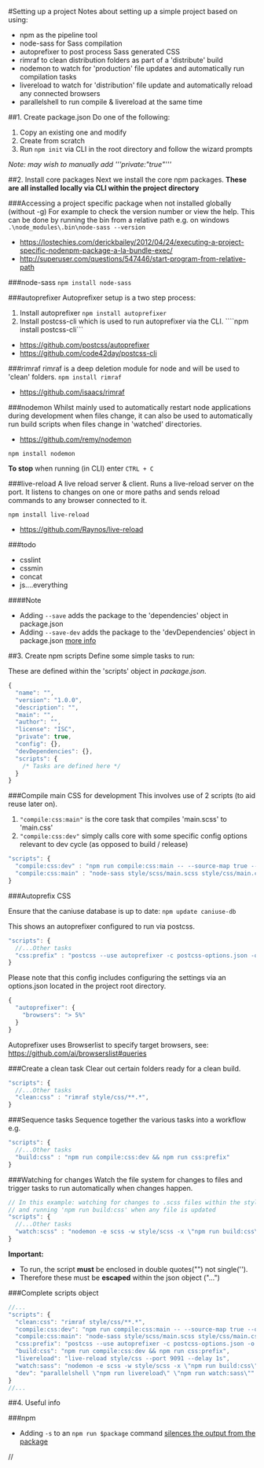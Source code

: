 #Setting up a project
Notes about setting up a simple project based on using:

- npm as the pipeline tool
- node-sass for Sass compilation
- autoprefixer to post process Sass generated CSS
- rimraf to clean distribution folders as part of a 'distribute' build
- nodemon to watch for 'production' file updates and automatically run compilation tasks
- livereload to watch for 'distribution' file update and automatically reload any connected browsers
- parallelshell to run compile & livereload at the same time

##1. Create package.json
Do one of the following:

1. Copy an existing one and modify
2. Create from scratch
3. Run ```npm init``` via CLI in the root directory and follow the wizard prompts

*Note: may wish to manually add '''private:"true"'''*


##2. Install core packages
Next we install the core npm packages.
**These are all installed locally via CLI within the project directory**

###Accessing a project specific package when not installed globally (without -g)
For example to check the version number or view the help.
This can be done by running the bin from a relative path e.g. on windows ```.\node_modules\.bin\node-sass --version```

- https://lostechies.com/derickbailey/2012/04/24/executing-a-project-specific-nodenpm-package-a-la-bundle-exec/
- http://superuser.com/questions/547446/start-program-from-relative-path


###node-sass
```npm install node-sass```


###autoprefixer
Autoprefixer setup is a two step process:
1. Install autoprefixer ```npm install autoprefixer```
2. Install postcss-cli which is used to run autoprefixer via the CLI. ````npm install postcss-cli```


- https://github.com/postcss/autoprefixer
- https://github.com/code42day/postcss-cli


###rimraf
rimraf is a deep deletion module for node and will be used to 'clean' folders.
```npm install rimraf```
- https://github.com/isaacs/rimraf


###nodemon
Whilst mainly used to automatically restart node applications during development when files change, it can also be used to automatically run build scripts when files change in 'watched' directories.
- https://github.com/remy/nodemon

```npm install nodemon```

**To stop** when running (in CLI) enter ```CTRL + C```


###live-reload
A live reload server & client.
Runs a live-reload server on the port. It listens to changes on one or more paths and sends reload commands to any browser connected to it.

```npm install live-reload```
- https://github.com/Raynos/live-reload


###todo
- csslint
- cssmin
- concat
- js....everything


####Note
- Adding ```--save``` adds the package to the 'dependencies' object in package.json
- Adding ```--save-dev``` adds the package to the 'devDependencies' object in package.json [more info](http://stackoverflow.com/questions/18875674/whats-the-difference-between-dependencies-devdependencies-and-peerdependencies)


##3. Create npm scripts
Define some simple tasks to run:

These are defined within the 'scripts' object in *package.json*.

```javascript
{
  "name": "",
  "version": "1.0.0",
  "description": "",
  "main": "",
  "author": "",
  "license": "ISC",
  "private": true,
  "config": {},
  "devDependencies": {},
  "scripts": {
    /* Tasks are defined here */
  }
}
```

###Compile main CSS for development
This involves use of 2 scripts (to aid reuse later on).
1. ```"compile:css:main"``` is the core task that compiles 'main.scss' to 'main.css'
2. ```"compile:css:dev"``` simply calls core with some specific config options relevant to dev cycle (as opposed to build / release)

```javascript
"scripts": {
  "compile:css:dev" : "npm run compile:css:main -- --source-map true --output-style expanded",
  "compile:css:main" : "node-sass style/scss/main.scss style/css/main.css"
}

```

###Autoprefix CSS

Ensure that the caniuse database is up to date:
```npm update caniuse-db```

This shows an autoprefixer configured to run via postcss.

```javascript
"scripts": {
  //...Other tasks
  "css:prefix" : "postcss --use autoprefixer -c postcss-options.json -o style/css/main.css style/css/main.css"
}

```

Please note that this config includes configuring the settings via an options.json located in the project root directory.
```javascript
{
  "autoprefixer": {
    "browsers": "> 5%"
  }
}
```



Autoprefixer uses Browserlist to specify target browsers, see:
https://github.com/ai/browserslist#queries


###Create a clean task
Clear out certain folders ready for a clean build.

```javascript
"scripts": {
  //...Other tasks
  "clean:css" : "rimraf style/css/**.*",
}
```


###Sequence tasks
Sequence together the various tasks into a workflow e.g.

```javascript
"scripts": {
  //...Other tasks
  "build:css" : "npm run compile:css:dev && npm run css:prefix"
}

```


###Watching for changes
Watch the file system for changes to files and trigger tasks to run automatically when changes happen.

```javascript
// In this example: watching for changes to .scss files within the style/scss directory
// and running 'npm run build:css' when any file is updated
"scripts": {
  //...Other tasks
  "watch:scss" : "nodemon -e scss -w style/scss -x \"npm run build:css\""
}

```

**Important:**

- To run, the script **must** be enclosed in double quotes("") not single('').
- Therefore these must be **escaped** within the json object (\"...\")  



###Complete scripts object

```javascript
//...
"scripts": {
  "clean:css": "rimraf style/css/**.*",
  "compile:css:dev": "npm run compile:css:main -- --source-map true --output-style expanded",
  "compile:css:main": "node-sass style/scss/main.scss style/css/main.css",
  "css:prefix": "postcss --use autoprefixer -c postcss-options.json -o style/css/main.css style/css/main.css",
  "build:css": "npm run compile:css:dev && npm run css:prefix",
  "livereload": "live-reload style/css --port 9091 --delay 1s",
  "watch:sass": "nodemon -e scss -w style/scss -x \"npm run build:css\"",
  "dev": "parallelshell \"npm run livereload\" \"npm run watch:sass\""
}
//...
```

##4. Useful info

###npm
- Adding ```-s``` to an ```npm run $package``` command [silences the output from the package](https://docs.npmjs.com/misc/config#default-configs)




//
